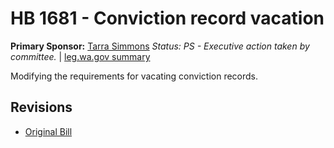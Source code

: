 # HB 1681 - Conviction record vacation
**Primary Sponsor:** [Tarra Simmons](/person/leg/tarra.simmons.md)
*Status: PS - Executive action taken by committee.* | [leg.wa.gov summary](https://app.leg.wa.gov/billsummary?BillNumber=1681&Year=2021)

Modifying the requirements for vacating conviction records.

## Revisions
* [Original Bill](1/)